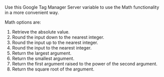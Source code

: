 Use this Google Tag Manager Server variable to use the Math functionality in a more convenient way.

Math options are:
1) Retrieve the absolute value.
2) Round the input down to the nearest integer.
3) Round the input up to the nearest integer.
4) Round the input to the nearest integer.
5) Return the largest argument.
6) Return the smallest argument.
7) Return the first argument raised to the power of the second argument.
8) Return the square root of the argument.
